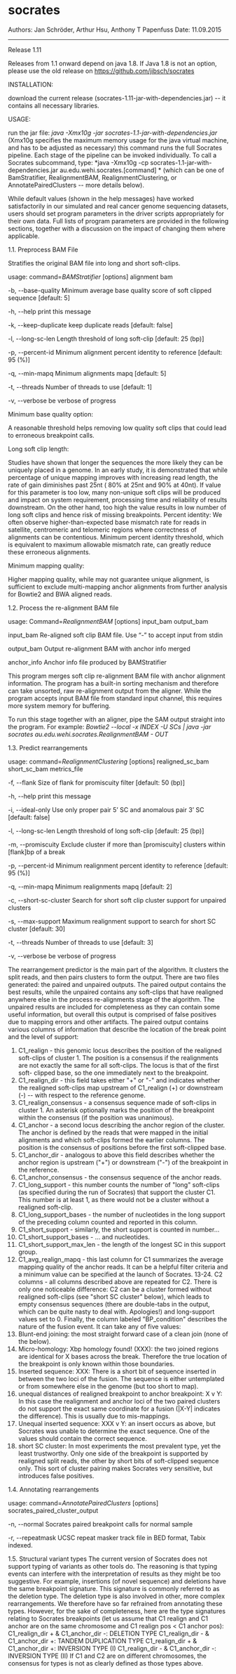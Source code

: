 # socrates

Authors: Jan Schröder, Arthur Hsu, Anthony T Papenfuss 
Date: 11.09.2015

---------
Release 1.11

Releases from 1.1 onward depend on java 1.8. If Java 1.8 is not an option, please use the old release on https://github.com/jibsch/socrates



INSTALLATION:

download the current release (socrates-1.11-jar-with-dependencies.jar) -- it contains all necessary libraries.

USAGE:

run the jar file: *java -Xmx10g -jar socrates-1.1-jar-with-dependencies.jar*
(Xmx10g specifies the maximum memory usage for the java virtual machine, and has to be adjusted as necessary)
this command runs the full Socrates pipeline. Each stage of the pipeline can be invoked individually.
To call a Socrates subcommand, type: *java -Xmx10g -cp socrates-1.1-jar-with-dependencies.jar au.edu.wehi.socrates.[command] *
(which can be one of BamStratifier, RealignmentBAM, RealignmentClustering, or AnnotatePairedClusters -- more details below).

While default values (shown in the help messages) have worked satisfactorily in our simulated and real
cancer genome sequencing datasets, users should set program parameters in the
driver scripts appropriately for their own data. Full lists of program
parameters are provided in the following sections, together with a discussion
on the impact of changing them where applicable.


1.1. Preprocess BAM File 

Stratifies the original BAM file into long and short soft-clips.

usage: command=*BAMStratifier* [options] alignment bam

-b,	--base-quality <score>	Minimum average base quality score of soft clipped sequence  [default: 5] 

-h,	--help 			print this message 

-k,	--keep-duplicate	keep duplicate reads [default: false]

-l,	--long-sc-len <length>	Length threshold of long soft-clip [default: 25 (bp)]

-p,	--percent-id <pid> 	Minimum alignment percent identity to reference [default: 95 (%)]

-q,	--min-mapq <mapq> 	Minimum alignments mapq [default: 5]

-t,	--threads <threads> 	Number of threads to use [default: 1]

-v,	--verbose		be verbose of progress

    
Minimum base quality option:
 
A reasonable threshold helps removing low quality
soft clips that could lead to erroneous breakpoint calls.

Long soft clip length: 

Studies have shown that longer the sequences the more
likely they can be uniquely placed in a genome. In an early study, it is
demonstrated that while percentage of unique mapping improves with increasing
read length, the rate of gain diminishes past 25nt ( 80% at 25nt and 90% at
40nt). If value for this parameter is too low, many non-unique soft clips will
be produced and impact on system requirement, processing time and reliability
of results downstream. On the other hand, too high the value results in low
number of long soft clips and hence risk of missing breakpoints.
Percent identity: We often observe higher-than-expected base mismatch rate for
reads in satellite, centromeric and telomeric regions where correctness of
alignments can be contentious. Minimum percent identity threshold, which is
equivalent to maximum allowable mismatch rate, can greatly reduce these
erroneous alignments.

Minimum mapping quality:
 
Higher mapping quality, while may not guarantee
unique alignment, is sufficient to exclude multi-mapping anchor alignments
from further analysis for Bowtie2 and BWA aligned reads.


1.2. Process the re-alignment BAM file

usage: Command=*RealignmentBAM* [options] input_bam output_bam

input_bam 	Re-aligned soft clip BAM file. Use “-” to accept input from stdin

output_bam 	Output re-alignment BAM with anchor info merged

anchor_info	Anchor info file produced by BAMStratifier


This program merges soft clip re-alignment BAM file with anchor alignment
information. The program has a built-in sorting mechanism and therefore can take
unsorted, raw re-alignment output from the aligner. While the program accepts
input BAM file from standard input channel, this requires more system memory
for buffering.

To run this stage together with an aligner, pipe the SAM output straight into 
the program. For example: 
*Bowtie2 --local -x INDEX -U SCs | java -jar socrates au.edu.wehi.socrates.RealignmentBAM - OUT*


1.3. Predict rearrangements

usage: command=*RealignmentClustering* [options] realigned_sc_bam short_sc_bam metrics_file

-f,	--flank <flank> 		Size of flank for promiscuity filter [default: 50 (bp)]

-h,	--help 				print this message 

-i,	--ideal-only 			Use only proper pair 5’ SC and anomalous pair 3’ SC [default: false]

-l,	--long-sc-len <length> 		Length threshold of long soft-clip [default: 25 (bp)]

-m,	--promiscuity <threshold>	Exclude cluster if more than [promiscuity] clusters within [flank]bp of a break

-p,	--percent-id <pid>		Minimum realignment percent identity to reference [default: 95 (%)]

-q,	--min-mapq <mapq> 		Minimum realignments mapq [default: 2]

-c,	--short-sc-cluster 		Search for short soft clip cluster support for unpaired clusters 

-s,	--max-support <support> 	Maximum realignment support to search for short SC cluster [default: 30]

-t,	--threads <threads> 		Number of threads to use [default: 3]

-v,	--verbose			be verbose of progress
     
The rearrangement predictor is the main part of the algorithm. It clusters the 
split reads, and then pairs clusters to form the output. 
There are two files generated: the paired and unpaired outputs. The paired output
contains the best results, while the unpaired contains any soft-clips that have 
realigned anywhere else in the process re-alignments stage of the algorithm.
The unpaired results are included for completeness as they can contain some
useful information, but overall this output is comprised of false positives 
due to mapping errors and other artifacts. 
The paired output contains various columns of information that describe the 
location of the break point and the level of support:
1. C1_realign - this genomic locus describes the position of the realigned 
soft-clips of cluster 1. The position is a consensus if the realignments are
not exactly the same for all soft-clips. The locus is that of the first soft-
clipped base, so the one immediately next to the breakpoint.
2. C1_realign_dir - this field takes either "+" or "-" and indicates whether 
the realigned soft-clips map upstream of C1_realign (+) or downstream (-) --
with respect to the reference genome.
3. C1_realign_consensus - a consensus sequence made of soft-clips in cluster 1.
An asterisk optionally marks the position of the breakpoint within the 
consensus (if the position was unanimous). 
4. C1_anchor - a second locus describing the anchor region of the cluster. 
The anchor is defined by the reads that were mapped in the initial alignments
and which soft-clips formed the earlier columns. The position is the consensus
of positions before the first soft-clipped base.
5. C1_anchor_dir - analogous to above this field describes whether the anchor
region is upstream ("+") or downstream ("-") of the breakpoint in the reference.
6. C1_anchor_consensus - the consensus sequence of the anchor reads.
7. C1_long_support - this number counts the number of "long" soft-clips (as
specified during the run of Socrates) that support the cluster C1. This number is
at least 1, as there would not be a cluster without a realigned soft-clip.
8. C1_long_support_bases - the number of nucleotides in the long support of 
the preceding column counted and reported in this column.
9. C1_short_support - similarly, the short support is counted in number...
10. C1_short_support_bases - ... and nucleotides.
11. C1_short_support_max_len - the length of the longest SC in this support group.
12. C1_avg_realign_mapq - this last column for C1 summarizes the average mapping
quality of the anchor reads. It can be a helpful filter criteria and a minimum
value can be specified at the launch of Socrates.
13-24. C2 columns - all columns described above are repeated for C2. There is 
only one noticeable difference: C2 can be a cluster formed without realigned 
soft-clips (see "short SC cluster" below), which leads to empty consensus 
sequences (there are double-tabs in the output, which can be quite nasty to
deal with. Apologies!) and long-support values set to 0.
Finally, the column labeled "BP_condition" describes the nature of the fusion 
event. It can take any of five values:
1. Blunt-end joining: the most straight forward case of a clean join (none
of the below).
2. Micro-homology: Xbp homology found! (XXX): the two joined regions are 
identical for X bases across the break. Therefore the true location of the 
breakpoint is only known within those boundaries.
3. Inserted sequence: XXX: There is a short bit of sequence inserted in 
between the two loci of the fusion. The sequence is either untemplated or 
from somewhere else in the genome (but too short to map).
4. unequal distances of realigned breakpoint to anchor breakpoint: X v Y: 
In this case the realignment and anchor loci of the two paired clusters do 
not support the exact same coordinate for a fusion (|X-Y| indicates the 
difference). This is usually due to mis-mappings.
5. Unequal inserted sequence: XXX v Y: an insert occurs as above, but 
Socrates was unable to determine the exact sequence. One of the values 
should contain the correct sequence.
6. short SC cluster: In most experiments the most prevalent type, yet the
least trustworthy. Only one side of the breakpoint is supported by realigned
split reads, the other by short bits of soft-clipped sequence only. This sort
of cluster pairing makes Socrates very sensitive, but introduces false 
positives.
  
1.4. Annotating rearrangements

usage: command=*AnnotatePairedClusters* [options] socrates_paired_cluster_output

-n,	--normal <normal>	Socrates paired breakpoint calls for normal sample 

-r,	--repeatmask <file>	UCSC repeat masker track file in BED format, Tabix indexed.

1.5. Structural variant types
The current version of Socrates does not support typing of variants as other
tools do. The reasoning is that typing events can interfere with the interpretation 
of results as they might be too suggestive. For example, insertions
(of novel sequence) and deletions have the same breakpoint signature. This 
signature is commonly referred to as the deletion type. The deletion type is
also involved in other, more complex rearrangements. We therefore have so far
refrained from annotating these types. 
However, for the sake of completeness, here are the type signatures relating to 
Socrates breakpoints (let us assume that C1 realign and C1 anchor are on the same 
chromosome and C1 realign pos < C1 anchor pos):
C1_realign_dir + & C1_anchor_dir -: DELETION TYPE
C1_realign_dir - & C1_anchor_dir +: TANDEM DUPLICATION TYPE
C1_realign_dir + & C1_anchor_dir +: INVERSION TYPE (I)
C1_realign_dir - & C1_anchor_dir -: INVERSION TYPE (II)
If C1 and C2 are on different chromosomes, the consensus for types is not as 
clearly defined as those types above. 
